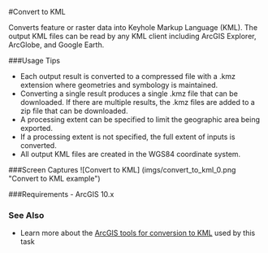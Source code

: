 #Convert to KML

Converts feature or raster data into Keyhole Markup Language (KML). The output KML files can be read by any KML client including ArcGIS Explorer, ArcGlobe, and Google Earth.

###Usage Tips
  - Each output result is converted to a compressed file with a .kmz extension where geometries and symbology is maintained.
  - Converting a single result produces a single .kmz file that can be downloaded. If there are multiple results, the .kmz files are added to a zip file that can be downloaded.
  - A processing extent can be specified to limit the geographic area being exported.
  - If a processing extent is not specified, the full extent of inputs is converted. 
  - All output KML files are created in the WGS84 coordinate system. 
  

###Screen Captures
![Convert to KML] (imgs/convert_to_kml_0.png "Convert to KML example")

###Requirements
    - ArcGIS 10.x

### See Also
[ArcGIS tools for conversion to KML]: http://resources.arcgis.com/en/help/main/10.2/#/An_overview_of_the_To_KML_toolset/00120000002n000000/ "Esri tools for conversion to KML"
- Learn more about the [ArcGIS tools for conversion to KML] used by this task

[Voyager Search]:http://voyagersearch.com/
[@VoyagerGIS]:https://twitter.com/voyagergis
[github]:https://github.com/voyagersearch/tasks

    